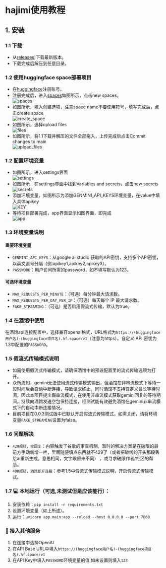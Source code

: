 # hajimi使用教程

## 1. 安装
### 1.1 下载
- 从[releases](https://github.com/wyeeeee/hajimi/releases))下载最新版本。
- 下载完成后解压到任意目录。

### 1.2 使用huggingface space部署项目
- 在[huggingface](https://huggingface.co)注册账号。
- 注册完成后，进入[spaces](https://huggingface.co/spaces)如图所示，点击new spaces。<br>![spaces](https://github.com/wyeeeee/hajimi/blob/main/wiki/img/spaces.png)
- 如图所示，填入创建选项，注意space name不要使用符号，填写完成后，点击create space<br>![create_space](https://github.com/wyeeeee/hajimi/blob/main/wiki/img/create_space.png)
- 如图所示，选择upload files<br>![files](https://github.com/wyeeeee/hajimi/blob/main/wiki/img/files.png)
- 如图所示，将1.1下载并解压的文件全部拖入，上传完成后点击Commit changes to main<br>![upload_files](https://github.com/wyeeeee/hajimi/blob/main/wiki/img/upload_files.png)

### 1.2 配置环境变量
- 如图所示，进入settings界面<br>![settings](https://github.com/wyeeeee/hajimi/blob/main/wiki/img/settings.png)
- 如图所示，在settings界面中找到Variables and secrets，点击new secrets<br>![secrets](https://github.com/wyeeeee/hajimi/blob/main/wiki/img/secrets.png)
- 添加环境变量，如图所示为添加GENMINI_API_KEYS环境变量，在value中填入具体apikey<br>![KEY](https://github.com/wyeeeee/hajimi/blob/main/wiki/img/KEY.png)
- 等待项目部署完成，app界面显示如图界面，即完成<br>![app](https://github.com/wyeeeee/hajimi/blob/main/wiki/img/app.png)

### 1.3 环境变量说明
#### 重要环境变量
- `GENMINI_API_KEYS`：从google ai studio 获取的API密钥，支持多个API密钥，以英文逗号分隔（例:apikey1,apikey2,apikey3）。
- `PASSWORD`：用户访问所需的password，如不填写默认为123。
#### 可选环境变量
-   `MAX_REQUESTS_PER_MINUTE`：（可选）每分钟最大请求数。
-   `MAX_REQUESTS_PER_DAY_PER_IP`：（可选）每天每个 IP 最大请求数。
-   `FAKE_STREAMING`：（可选）是否启用假流式传输，默认为true。

### 1.4 在酒馆中使用
在酒馆api连接配置中，选择兼容openai格式，URL格式为`https://(huggingface用户名)-(huggingface项目名).hf.space/v1`（注意为https）。自定义 API 密钥为1.3中配置的`PASSWORD`。

### 1.5 假流式传输模式说明
- 如需使用假流式传输模式，请确保酒馆中的预设配置里的流式传输选项为打开。
- 众所周知，gemini无法使用流式传输模式输出，但酒馆在非串流模式下等待一段时间后会自动中断连接，导致请求终止，同时酒馆不支持自定义最长等待时间，因此本项目提出假串流模式，在使用非串流模式获取gemini回复的等待期间，持续向酒馆发送空包保持连接，经测试能有效避免酒馆在gemini非串流模式下的自动中断连接情况。
- 目前项目在0.0.3测试版中已默认开启假流式传输模式，如需关闭，请将环境变量`FAKE_STREAMING`设置为false。

### 1.6 问题解决
- `429报错，空回复`：内容触发了谷歌的审查机制，暂时的解决方案是在破限的最前方手动新增一栏，里面随便填点东西就不429了（或者把破线的开头那段丢给ai重新生成，意思相同，文字跟原来不同） ，或寻求破限作者/社区的帮助。
- `408报错，酒馆断开连接`：参考1.5中假流式传输模式说明，开启假流式传输模式。

### 1.7 💻 本地运行（可选,未测试但是应该能行）：

1.  安装依赖：`pip install -r requirements.txt`
2.  设置环境变量（如上所述）。
3.  运行：`uvicorn app.main:app --reload --host 0.0.0.0 --port 7860`

### 🔌 接入其他服务

1.  在连接中选择OpenAI
2.  在API Base URL中填入`https://(huggingface用户名)-(huggingface项目名).hf.space/v1`
3.  在API Key中填入`PASSWORD`环境变量的值,如未设置则填入`123`

